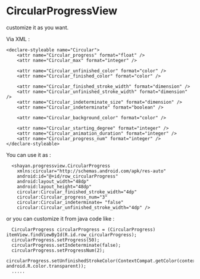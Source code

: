 # CircularProgressView

customize it as you want.

Via XML :

    <declare-styleable name="Circular">
        <attr name="Circular_progress" format="float" />
        <attr name="Circular_max" format="integer" />

        <attr name="Circular_unfinished_color" format="color" />
        <attr name="Circular_finished_color" format="color" />

        <attr name="Circular_finished_stroke_width" format="dimension" />
        <attr name="Circular_unfinished_stroke_width" format="dimension" />
        <attr name="Circular_indeterminate_size" format="dimension" />
        <attr name="Circular_indeterminate" format="boolean" />

        <attr name="Circular_background_color" format="color" />

        <attr name="Circular_starting_degree" format="integer" />
        <attr name="Circular_animation_duration" format="integer" />
        <attr name="Circular_progress_num" format="integer" />
    </declare-styleable>
    
You can use it as :

      <shayan.progressview.CircularProgress
        xmlns:circular="http://schemas.android.com/apk/res-auto"
        android:id="@+id/row_circularProgress"
        android:layout_width="48dp"
        android:layout_height="48dp"
        circular:Circular_finished_stroke_width="4dp"
        circular:Circular_progress_num="3"
        circular:Circular_indeterminate= "false"
        circular:Circular_unfinished_stroke_width="4dp" />
    

or you can customize it from java code like :

      CircularProgress circularProgress = (CircularProgress) itemView.findViewById(R.id.row_circularProgress);
      circularProgress.setProgress(50);
      circularProgress.setIndeterminate(false);
      circularProgress.setProgressNum(2);
      circularProgress.setUnfinishedStrokeColor(ContextCompat.getColor(context, android.R.color.transparent));
      .....
    

